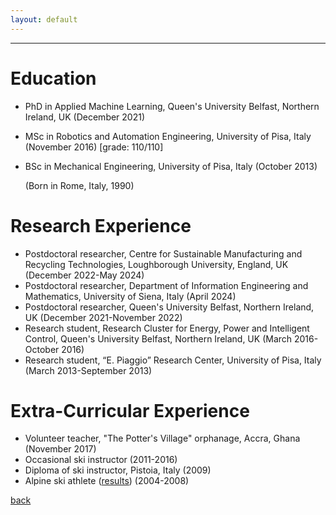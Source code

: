 ```yaml
---
layout: default
---
```


---

# Education
* PhD in Applied Machine Learning, Queen's University Belfast, Northern Ireland, UK (December 2021)
* MSc in Robotics and Automation Engineering, University of Pisa, Italy (November 2016) [grade: 110/110]
* BSc in Mechanical Engineering, University of Pisa, Italy (October 2013)

  (Born in Rome, Italy, 1990)

# Research Experience
* Postdoctoral researcher, Centre for Sustainable Manufacturing and Recycling Technologies, Loughborough University, England, UK (December 2022-May 2024)
* Postdoctoral researcher, Department of Information Engineering and Mathematics, University of Siena, Italy (April 2024)
* Postdoctoral researcher, Queen's University Belfast, Northern Ireland, UK (December 2021-November 2022)
* Research student, Research Cluster for Energy, Power and Intelligent Control, Queen's University Belfast, Northern Ireland, UK (March 2016-October 2016)
* Research student, “E. Piaggio” Research Center, University of Pisa, Italy (March 2013-September 2013)

# Extra-Curricular Experience
* Volunteer teacher, "The Potter's Village" orphanage, Accra, Ghana (November 2017)
* Occasional ski instructor (2011-2016)
* Diploma of ski instructor, Pistoia, Italy (2009)
* Alpine ski athlete ([results](https://www.fis-ski.com/DB/general/athlete-biography.html?sectorcode=AL&competitorid=121216&type=result)) (2004-2008) 

[back](./)
